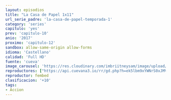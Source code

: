 ```yaml
---
layout: episodios
title: "La Casa de Papel 1x11"
url_serie_padre: 'la-casa-de-papel-temporada-1'
category: 'series'
capitulo: 'yes'
prev: 'capitulo-10'
anio: '2017'
proximo: 'capitulo-12'
sandbox: allow-same-origin allow-forms
idioma: 'Castellano'
calidad: 'Full HD'
fuente: 'cueva'
image_carousel: 'https://res.cloudinary.com/imbriitneysam/image/upload/v1546638640/casa-papel-1-poster-min.jpg'
reproductores: ["https://api.cuevana3.io/rr/gd.php?h=ek5lbm9xYWNrS0xJMVp5b21KREk0dFBLbjVkaHhkRGdrOG1jbnBpUnhhS1ZxcHVhYTViUXZkbWtvR0prcU0rNTNyV0JlNWJOck9PVTI0aG9pOWV2dTVXU3FadVkyUT09"]
reproductor: fembed
clasificacion: '+10'
tags:
- Accion
---
```












